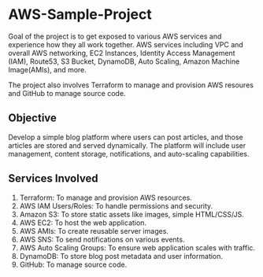 # AWS-Sample-Project

Goal of the project is to get exposed to various AWS services and experience how they all work together. AWS services including VPC and overall AWS networking, EC2 Instances, Identity Access Management (IAM), Route53, S3 Bucket, DynamoDB, Auto Scaling, Amazon Machine Image(AMIs), and more. 

The project also involves Terraform to manage and provision AWS resoures and GitHub to manage source code. 


## Objective
Develop a simple blog platform where users can post articles, and those articles are stored and served dynamically. The platform will include user management, content storage, notifications, and auto-scaling capabilities. 

## Services Involved
1. Terraform: To manage and provision AWS resources.
2. AWS IAM Users/Roles: To handle permissions and security.
3. Amazon S3: To store static assets like images, simple HTML/CSS/JS.
4. AWS EC2: To host the web application.
5. AWS AMIs: To create reusable server images.
6. AWS SNS: To send notifications on various events.
7. AWS Auto Scaling Groups: To ensure web application scales with traffic.
8. DynamoDB: To store blog post metadata and user information.
9. GitHub: To manage source code. 
